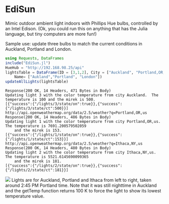 # EdiSun
Mimic outdoor ambient light indoors with Phillips Hue bulbs, controlled by an Intel Edison.  (Ok, you could run this on anything that has the Julia language, but tiny computers are more fun!)

Sample use: update three bulbs to match the current conditions in Auckland, Portland and London. 

``` julia
using Requests, DataFrames
include("EdiSun.jl")
HueHub = "http://192.168.98.25/api"
lightsTable = DataFrame(ID = [3,1,2], City = ["Auckland", "Portland,OR,us" , "London,uk"],
    Name= ["Aukland","Portland", "London"])
updateAllLights(lightsTable)
```

```
Response(200 OK, 14 Headers, 471 Bytes in Body)
Updating light 3 with the color temperature from city Auckland.  The temperature is 100 and the mirek is 500.
[{"success":{"/lights/3/state/on":true}},{"success":{"/lights/3/state/ct":500}}]
http://api.openweathermap.org/data/2.5/weather?q=Portland,OR,us
Response(200 OK, 14 Headers, 486 Bytes in Body)
Updating light 1 with the color temperature from city Portland,OR,us.  The temperature is 7691.200579502059 
    and the mirek is 153.
[{"success":{"/lights/1/state/on":true}},{"success":{"/lights/1/state/ct":153}}]
http://api.openweathermap.org/data/2.5/weather?q=Ithaca,NY,us
Response(200 OK, 14 Headers, 480 Bytes in Body)
Updating light 2 with the color temperature from city Ithaca,NY,us.  The temperature is 5521.6145690099365
    and the mirek is 181.
[{"success":{"/lights/2/state/on":true}},{"success":{"/lights/2/state/ct":181}}]
```

<img src="http://gotfork.net/archive%20for%20web/three-cities.jpg">
Lights are for Auckland, Portland and Ithaca from left to right, taken around 2:45 PM Portland time.  Note that it was still nighttime in Auckland and the getTemp function returns 100 K to force the light to show its lowest temperature value.  
